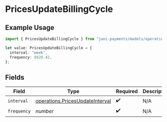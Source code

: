 # PricesUpdateBillingCycle

## Example Usage

```typescript
import { PricesUpdateBillingCycle } from "jani-payments/models/operations";

let value: PricesUpdateBillingCycle = {
  interval: "week",
  frequency: 8820.42,
};
```

## Fields

| Field                                                                              | Type                                                                               | Required                                                                           | Description                                                                        |
| ---------------------------------------------------------------------------------- | ---------------------------------------------------------------------------------- | ---------------------------------------------------------------------------------- | ---------------------------------------------------------------------------------- |
| `interval`                                                                         | [operations.PricesUpdateInterval](../../models/operations/pricesupdateinterval.md) | :heavy_check_mark:                                                                 | N/A                                                                                |
| `frequency`                                                                        | *number*                                                                           | :heavy_check_mark:                                                                 | N/A                                                                                |